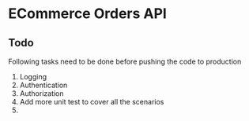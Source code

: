 # ECommerce Orders API


## Todo
Following tasks need to be done before pushing the code to production
1) Logging 
2) Authentication
3) Authorization
4) Add more unit test to cover all the scenarios
5) 
